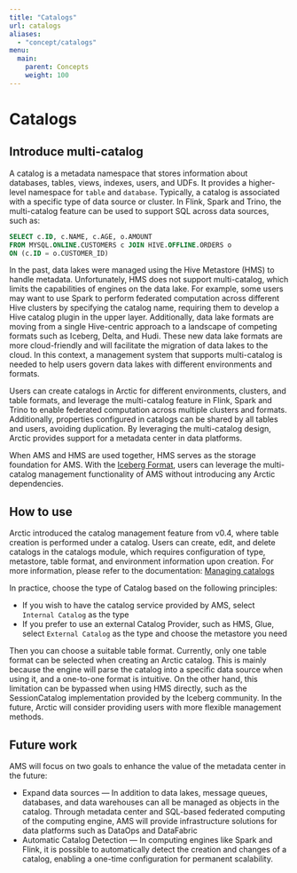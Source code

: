 ```yaml
---
title: "Catalogs"
url: catalogs
aliases:
  - "concept/catalogs"
menu:
  main:
    parent: Concepts
    weight: 100
---
```

# Catalogs

## Introduce multi-catalog

A catalog is a metadata namespace that stores information about databases, tables, views, indexes, users, and UDFs. It provides a higher-level
namespace for `table` and `database`. Typically, a catalog is associated with a specific type of data source or cluster. In Flink, Spark and Trino,
the multi-catalog feature can be used to support SQL across data sources, such as:

```SQL
SELECT c.ID, c.NAME, c.AGE, o.AMOUNT
FROM MYSQL.ONLINE.CUSTOMERS c JOIN HIVE.OFFLINE.ORDERS o
ON (c.ID = o.CUSTOMER_ID)
```

In the past, data lakes were managed using the Hive Metastore (HMS) to handle metadata. Unfortunately, HMS does not support multi-catalog, which
limits the capabilities of engines on the data lake. For example, some users may want to use Spark to perform federated computation across different
Hive clusters by specifying the catalog name, requiring them to develop a Hive catalog plugin in the upper layer. Additionally, data lake formats are
moving from a single Hive-centric approach to a landscape of competing formats such as Iceberg, Delta, and Hudi. These new data lake formats are more
cloud-friendly and will facilitate the migration of data lakes to the cloud. In this context, a management system that supports multi-catalog is
needed to help users govern data lakes with different environments and formats.

Users can create catalogs in Arctic for different environments, clusters, and table formats, and leverage the multi-catalog feature in Flink, Spark
and Trino to enable federated computation across multiple clusters and formats. Additionally, properties configured in catalogs can be shared by all
tables and users, avoiding duplication. By leveraging the multi-catalog design, Arctic provides support for a metadata center in data platforms.

When AMS and HMS are used together, HMS serves as the storage foundation for AMS. With the [Iceberg Format](//TODO), users can leverage the
multi-catalog management functionality of AMS without introducing any Arctic dependencies.

## How to use

Arctic introduced the catalog management feature from v0.4, where table creation is performed under a catalog. Users can create, edit, and delete
catalogs in the catalogs module, which requires configuration of type, metastore, table format, and environment information upon creation.
For more information, please refer to the documentation: [Managing catalogs](../admin-guides/managing-catalogs.md)

In practice, choose the type of Catalog based on the following principles:

- If you wish to have the catalog service provided by AMS, select `Internal Catalog` as the type
- If you prefer to use an external Catalog Provider, such as HMS, Glue, select `External Catalog` as the type and choose the metastore you need

Then you can choose a suitable table format. Currently, only one table format can be selected when creating an Arctic catalog. This is mainly because
the engine will parse the catalog into a specific data source when using it, and a one-to-one format is intuitive. On the other hand, this limitation
can be bypassed when using HMS directly, such as the SessionCatalog implementation provided by the Iceberg community. In the future, Arctic will
consider providing users with more flexible management methods.

## Future work

AMS will focus on two goals to enhance the value of the metadata center in the future:

- Expand data sources —  In addition to data lakes, message queues, databases, and data warehouses can all be managed as objects in the catalog.
  Through metadata center and SQL-based federated computing of the computing engine, AMS will provide infrastructure solutions for data platforms
  such as DataOps and DataFabric
- Automatic Catalog Detection —  In computing engines like Spark and Flink, it is possible to automatically detect the creation and changes of a
  catalog, enabling a one-time configuration for permanent scalability.